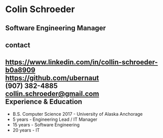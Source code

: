 # Colin Schroeder  
## Software Engineering Manager  
contact  
---  
https://www.linkedin.com/in/collin-schroeder-b0a8909  
https://github.com/ubernaut  
(907) 382-4885  
collin.schroeder@gmail.com  
Experience & Education  
---
* B.S. Computer Science 2017 - University of Alaska Anchorage
* 5 years - Engineering Lead / IT Manager
* 15 years - Software Engineering
* 20 years - IT
